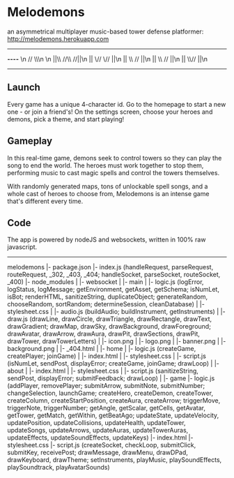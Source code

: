# Melodemons

an asymmetrical multiplayer music-based tower defense platformer: http://melodemons.herokuapp.com

---

  ____----____  \n
//            \\\\\n
                \n
||\\\\  //\\\\  //||\n
|| \\//  \\// ||\n
||  \\\\    //  ||\n
||   \\\\  //   ||\n
||    \\\\//    ||\n

---

## Launch
Every game has a unique 4-character id. Go to the homepage to start a new one - or join a friend's!
On the settings screen, choose your heroes and demons, pick a theme, and start playing!

## Gameplay
In this real-time game, demons seek to control towers so they can play the song to end the world. The heroes must work together to stop them, performing music to cast magic spells and control the towers themselves.

With randomly generated maps, tons of unlockable spell songs, and a whole cast of heroes to choose from, Melodemons is an intense game that's different every time.

## Code
The app is powered by nodeJS and websockets, written in 100% raw javascript. 

---

melodemons
|- package.json
|- index.js (handleRequest, parseRequest, routeRequest, \_302, \_403, \_404; handleSocket, parseSocket, routeSocket, \_400)
|- node_modules
|   |- websocket
|
|- main
|   |- logic.js (logError, logStatus, logMessage; getEnvironment, getAsset, getSchema; isNumLet, isBot; renderHTML, sanitizeString, duplicateObject; generateRandom, chooseRandom, sortRandom; determineSession, cleanDatabase)
|   |- stylesheet.css
|   |- audio.js (buildAudio; buildInstrument, getInstruments)
|   |- draw.js (drawLine, drawCircle, drawTriangle, drawRectangle, drawText, drawGradient; drawMap, drawSky, drawBackground, drawForeground; drawAvatar, drawArrow, drawAura, drawPit, drawSections, drawPit, drawTower, drawTowerLetters)
|   |- icon.png
|   |- logo.png
|   |- banner.png
|   |- background.png
|   |- \_404.html
|
|- home
|   |- logic.js (createGame, createPlayer; joinGame)
|   |- index.html
|   |- stylesheet.css
|   |- script.js (isNumLet, sendPost, displayError; createGame, joinGame; drawLoop)
|
|- about
|   |- index.html
|   |- stylesheet.css
|   |- script.js (sanitizeString, sendPost, displayError; submitFeedback; drawLoop)
|
|- game
    |- logic.js (addPlayer, removePlayer; submitArrow, submitNote, submitNumber; changeSelection, launchGame; createHero, createDemon, createTower, createColumn, createStartPosition, createAura, createArrow; triggerMove, triggerNote, triggerNumber; getAngle, getScalar, getCells, getAvatar, getTower, getMatch, getWithin, getBeatAgo; updateState, updateVelocity, updatePosition, updateCollisions, updateHealth, updateTower, updateSongs, updateArrows, updateAuras, updateTowerAuras, updateEffects, updateSoundEffects, updateKeys)
    |- index.html
    |- stylesheet.css
    |- script.js (createSocket, checkLoop, submitClick, submitKey, receivePost; drawMessage, drawMenu, drawDPad, drawKeyboard, drawTheme; setInstruments, playMusic, playSoundEffects, playSoundtrack, playAvatarSounds)

